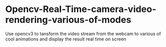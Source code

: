 # Opencv-Real-Time-camera-video-rendering-various-of-modes

Use opencv3 to tansform the video stream from the webcam to various of cool animations and display the result real time on screen 
